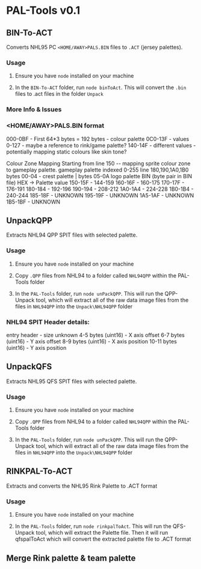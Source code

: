 # PAL-Tools v0.1

## BIN-To-ACT
Converts NHL95 PC `<HOME/AWAY>PALS.BIN` files to `.ACT` (jersey palettes).

### Usage
1. Ensure you have `node` installed on your machine

2. In the `BIN-To-ACT` folder, run `node binToAct`. This will convert the `.bin` files to .act files in the folder `Unpack`

### More Info & Issues

### <HOME/AWAY>PALS.BIN format
000-0BF - First 64*3 bytes = 192 bytes - colour palette
0C0-13F - values 0-127 - maybe a reference to rink/game palette?
140-14F - different values - potentially mapping static colours like skin tone?

Colour Zone Mapping
Starting from line 150 -- mapping sprite colour zone to gameplay palette. gameplay palette indexed 0-255
line 180,190,1A0,1B0 bytes 00-04 - crest palette | bytes 05-0A logo palette
BIN (byte pair in BIN file) HEX -> Palette value
150-15F - 144-159
160-16F - 160-175
170-17F - 176-191
180-184 - 192-196
190-194 - 208-212
1A0-1A4 - 224-228
1B0-1B4 - 240-244
185-18F - UNKNOWN
195-19F - UNKNOWN
1A5-1AF - UNKNOWN
1B5-1BF - UNKNOWN

## UnpackQPP

Extracts NHL94 QPP SPIT files with selected palette.

### Usage
1. Ensure you have `node` installed on your machine

2. Copy `.QPP` files from NHL94 to a folder called `NHL94QPP` within the PAL-Tools folder

3. In the `PAL-Tools` folder, run `node unPackQPP`. This will run the QPP-Unpack tool, which will extract all of the raw data image files from the files in `NHL94QPP` into the `Unpack\NHL94QPP` folder

### NHL94 SPIT Header details:
entry header - size unknown
4-5 bytes (uint16) - X axis offset
6-7 bytes (uint16) - Y axis offset
8-9 bytes (uint16) - X axis position
10-11 bytes (uint16) - Y axis position


## UnpackQFS

Extracts NHL95 QFS SPIT files with selected palette.

### Usage
1. Ensure you have `node` installed on your machine

2. Copy `.QPP` files from NHL94 to a folder called `NHL94QPP` within the PAL-Tools folder

3. In the `PAL-Tools` folder, run `node unPackQPP`. This will run the QPP-Unpack tool, which will extract all of the raw data image files from the files in `NHL94QPP` into the `Unpack\NHL94QPP` folder


## RINKPAL-To-ACT
Extracts and converts the NHL95 Rink Palette to .ACT format

### Usage
1. Ensure you have `node` installed on your machine

2. In the `PAL-Tools` folder, run `node rinkpalToAct`. This will run the QFS-Unpack tool, which will extract the Palette file. Then it will run qfspalToAct which will convert the extracted palette file to .ACT format

## Merge Rink palette & team palette